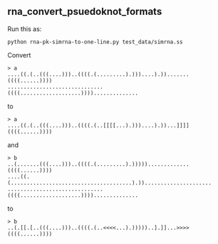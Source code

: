 rna\_convert\_psuedoknot\_formats
--------------------------------------------------------------------------
Run this as:

	python rna-pk-simrna-to-one-line.py test_data/simrna.ss

Convert 

	> a
	....((.(..(((....)))..((((.(.........).)))....).)).......((((......))))
	..............................((((...................))))..............

to 

	> a
	....((.(..(((....)))..((((.(..[[[[...).)))....).))...]]]]((((......))))

and

	> b
	..(.......(((....)))..((((.(.........).))))).............((((......))))
	....((.(......................................).)).....................
	..............................((((...................))))..............

to

	> b
	..(.[[.[..(((....)))..((((.(..<<<<...).)))))..].]]...>>>>((((......))))